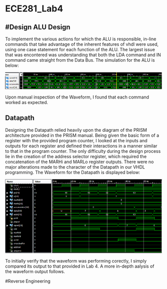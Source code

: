 ECE281_Lab4
===========
#Design
ALU Design
----------

To implement the various actions for which the ALU is responsible, in-line commands that take advantage of the inherent features of vhdl were used, using one case statement for each function of the ALU.  The largest issue that was encontered was understanding that both the LDA command and IN command came straight from the Data Bus.  The simulation for the ALU is below:

![](https://github.com/C16erikthompson/ECE281_Lab4/blob/master/ALU_Waveform.png?raw=true)

Upon manual inspection of the Waveform, I found that each command worked as expected.

Datapath
---------

Designing the Datapath relied heavily upon the diagram of the PRISM architecture provided in the PRISM manual.  Being given the basic form of a register with the provided program counter, I looked at the inputs and outputs for each register and defined their interactions in a manner similar to that in the program counter.  The only difficulty during the design process lie in the creation of the address selector register, which required the concatenation of the MARHi and MARLo register outputs.  There were no major alterations made to the character of the Datapath in our VHDL programming.  The Waveform for the Datapath is displayed below:

![](https://github.com/C16erikthompson/ECE281_Lab4/blob/master/Datapath_Waveform.png?raw=true)

To initially verify that the waveform was performing corectly, I simply compared its output to that provided in Lab 4.  A more in-depth aalysis of the waveform output follows.

#Reverse Engineering




